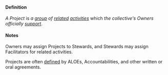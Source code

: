 #### Definition

*A Project* is *a [group](https://github.com/gcassel/Modular-Organizing-Terminology/blob/master/terms/group.md) of [related](https://github.com/gcassel/Modular-Organizing-Terminology/blob/master/terms/relate.md) [activities](https://github.com/gcassel/Modular-Organizing-Terminology/blob/master/terms/activity.md)* which *the collective's Owners officially [support](https://github.com/gcassel/Modular-Organizing-Terminology/blob/master/terms/support.md)*.

#### Notes

Owners may assign Projects to Stewards, and Stewards may assign Facilitators for related activities.

Projects are often [defined](https://github.com/gcassel/Modular-Organizing-Terminology/blob/master/terms/define.md) by ALOEs, Accountabilities, and other written or oral agreements. 
